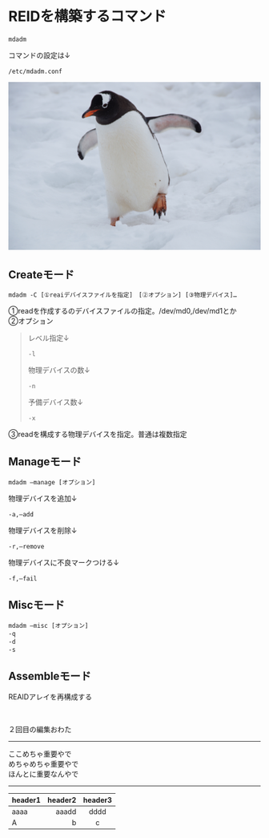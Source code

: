 # REIDを構築するコマンド
```
mdadm
```
コマンドの設定は↓
```
/etc/mdadm.conf
```

![](img/cornelius-ventures-Ak81Vc-kCf4-unsplash.jpg)
## Createモード
```
mdadm -C [①reaiデバイスファイルを指定]　[②オプション] [③物理デバイス]…
```  
①readを作成するのデバイスファイルの指定。/dev/md0,/dev/md1とか  
②オプション  
>レベル指定↓
> ```
> -l
> ```
>物理デバイスの数↓
>```
>-n
>```
>予備デバイス数↓
>```
>-x
>```
③readを構成する物理デバイスを指定。普通は複数指定  

## Manageモード
```
mdadm —manage [オプション]  
```

物理デバイスを追加↓
```
-a,—add
```
物理デバイスを削除↓ 　  
```
-r,—remove
```
物理デバイスに不良マークつける↓ 　
```
-f,—fail
```

## Miscモード
```
mdadm —misc [オプション]  
-q  
-d  
-s 
``` 

## Assembleモード
REAIDアレイを再構成する

&ensp;  

２回目の編集おわた  
***
ここめちゃ重要やで  
めちゃめちゃ重要やで  
ほんとに重要なんやで  
***
|header1|header2|header3|
|:--|--:|:--:|
|aaaa|aaadd|dddd|
|A|b|c|
